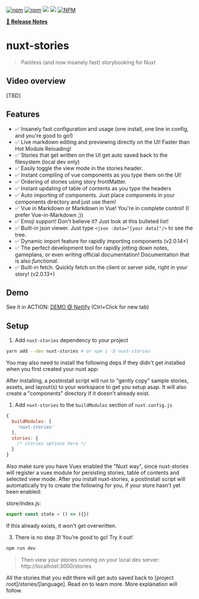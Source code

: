 [![npm](https://img.shields.io/npm/v/nuxt-stories)](https://www.npmjs.com/package/nuxt-stories)
[![npm](https://img.shields.io/npm/dt/nuxt-stories)](https://www.npmjs.com/package/nuxt-stories)
[![](https://gitlab.com/richardeschloss/nuxt-stories/badges/master/pipeline.svg)](https://gitlab.com/richardeschloss/nuxt-stories)
[![](https://gitlab.com/richardeschloss/nuxt-stories/badges/master/coverage.svg)](https://gitlab.com/richardeschloss/nuxt-stories)
[![NPM](https://img.shields.io/npm/l/nuxt-stories)](https://github.com/richardeschloss/nuxt-stories/blob/development/LICENSE)

[📖 **Release Notes**](https://github.com/richardeschloss/nuxt-stories/blob/master/CHANGELOG.md)

# nuxt-stories

> Painless (and now insanely fast) storybooking for Nuxt

## Video overview

[TBD]

## Features
* ✅ Insanely fast configuration and usage (one install, one line in config, and you're good to go!)
* ✅ Live markdown editing and previewing directly on the UI! Faster than Hot Module Reloading!
* ✅ Stories that get written on the UI get auto saved back to the filesystem (local dev only)
* ✅ Easily toggle the view mode in the stories header.
* ✅ Instant compiling of vue components as you type them on the UI!
* ✅ Ordering of stories using story frontMatter.
* ✅ Instant updating of table of contents as you type the headers
* ✅ Auto importing of components. Just place components in your components directory and just use them!
* ✅ Vue in Markdown or Markdown in Vue! You're in complete control! (I prefer Vue-in-Markdown ;))
* ✅ Emoji support! Don't believe it? Just look at this bulleted list!
* ✅ Built-in json viewer. Just type `<json :data="[your data]"/>` to see the tree.
* ✅ Dynamic import feature for rapidly importing components (v2.0.14+)
* ✅ The perfect development tool for rapidly jotting down notes, gameplans, or even writing official documentation! Documentation that is also *functional*. 
* ✅ Built-in fetch. Quickly fetch on the client or server side, right in your story! (v2.0.13+)

## Demo
See it in ACTION: [DEMO @ Netlify](https://nuxt-stories.netlify.com) (Ctrl+Click for new tab)

## Setup

1. Add `nuxt-stories` dependency to your project

```bash
yarn add --dev nuxt-stories # or npm i -D nuxt-stories
```

You may also need to install the following deps if they didn't get installed when you first created your nuxt app:

After installing, a postinstall script will run to "gently copy" sample stories, assets, and layout(s) to your workspace to get you setup asap.  It will also create a "components" directory if it doesn't already exist.

1. Add `nuxt-stories` to the `buildModules` section of `nuxt.config.js`

```js
{
  buildModules: [
    'nuxt-stories'
  ],
  stories: {
    /* stories options here */
  }
}
```

Also make sure you have Vuex enabled the "Nuxt way", since nuxt-stories will register a vuex module for persisting stories, table of contents and selected view mode. After you install nuxt-stories, a postinstall script will automatically try to create the following for you, if your store hasn't yet been enabled:

store/index.js:
```js
export const state = () => ({})
```

If this already exists, it won't get overwritten.


3. There is no step 3! You're good to go! Try it out!

```bash
npm run dev
```

> Then view your stories running on your local dev server: http://localhost:3000/stories

All the stories that you edit there will get auto saved back to [project root]/stories/[language]. Read on to learn more. More explanation will follow.
